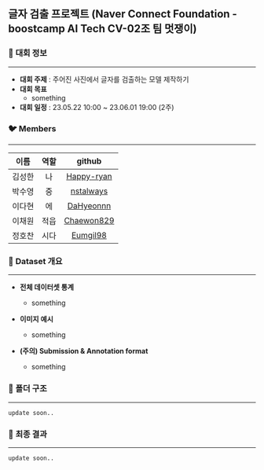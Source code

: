 ## **글자 검출 프로젝트 (Naver Connect Foundation - boostcamp AI Tech CV-02조 팀 멋쟁이)**

### 📌 **대회 정보**
- - -
- **대회 주제** : 주어진 사진에서 글자를 검출하는 모델 제작하기
- **대회 목표**
    - something
- **대회 일정** : 23.05.22 10:00 ~ 23.06.01 19:00 (2주)

### 🐦 **Members**
- - -
|**이름**|**역할**|**github**|
|:-:|:-:|:-:|
|김성한|나|[Happy-ryan](https://github.com/Happy-ryan)|
|박수영|중|[nstalways](https://github.com/nstalways)|
|이다현|에|[DaHyeonnn](https://github.com/DaHyeonnn)|
|이채원|적읍|[Chaewon829](https://github.com/Chaewon829)|
|정호찬|시다|[Eumgil98](https://github.com/Eumgill98)|

### 📝 **Dataset 개요**
- - -
- **전체 데이터셋 통계**
    - something

- **이미지 예시**<br>
    - something

- **(주의) Submission & Annotation format**
    - something

### 🐤 **폴더 구조**
- - -
```
update soon..
```

### 🐧 **최종 결과**
- - -
```
update soon..
```